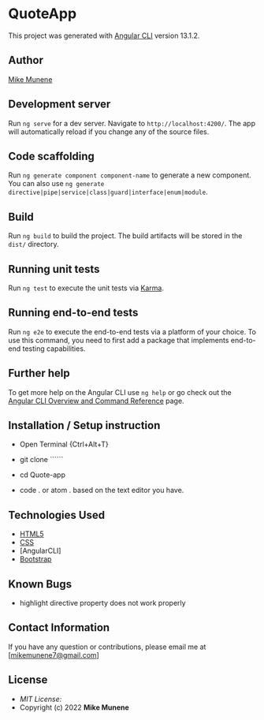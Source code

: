# QuoteApp

This project was generated with [Angular CLI](https://github.com/angular/angular-cli) version 13.1.2.

## Author

[Mike Munene](https://github.com/Mikemunene16)

## Development server

Run `ng serve` for a dev server. Navigate to `http://localhost:4200/`. The app will automatically reload if you change any of the source files.

## Code scaffolding

Run `ng generate component component-name` to generate a new component. You can also use `ng generate directive|pipe|service|class|guard|interface|enum|module`.

## Build

Run `ng build` to build the project. The build artifacts will be stored in the `dist/` directory.

## Running unit tests

Run `ng test` to execute the unit tests via [Karma](https://karma-runner.github.io).

## Running end-to-end tests

Run `ng e2e` to execute the end-to-end tests via a platform of your choice. To use this command, you need to first add a package that implements end-to-end testing capabilities.

## Further help

To get more help on the Angular CLI use `ng help` or go check out the [Angular CLI Overview and Command Reference](https://angular.io/cli) page.

## Installation / Setup instruction
* Open Terminal {Ctrl+Alt+T}

* git clone ``````

* cd Quote-app

* code . or atom . based on the text editor you have.

## Technologies Used

* [HTML5](https://github.com/topics/html5)
* [CSS](https://github.com/topics/css3)
* [AngularCLI]
* [Bootstrap](https://github.com/topics/bootstrap)

## Known Bugs
* highlight directive property does not work properly

## Contact Information 

If you have any question or contributions, please email me at [mikemunene7@gmail.com]

## License
* *MIT License:*
* Copyright (c) 2022 **Mike Munene**